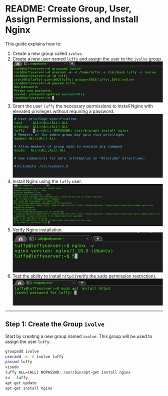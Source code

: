 
# README: Create Group, User, Assign Permissions, and Install Nginx

This guide explains how to:
1. Create a new group called `ivolve`.
2. Create a new user named `luffy` and assign the user to the `ivolve` group.
 ![Create Group and User](1.jpg)
3. Grant the user `luffy` the necessary permissions to install Nginx with elevated privileges without requiring a password.
    ![Grant Permissions](2.jpg)
4. Install Nginx using the `luffy` user.
    ![Install Nginx](3.jpg)
5. Verify Nginx installation.
    ![Verify Installation](4.JPG)
6. Test the ability to install `httpd` (verify the sudo permission restriction).
    ![Test Permissions](5.JPG)

---

## Step 1: Create the Group `ivolve`

Start by creating a new group named `ivolve`. This group will be used to assign the user `luffy`:

```bash
groupadd ivolve
useradd -m -G ivolve luffy
passwd luffy
visudo
luffy ALL=(ALL) NOPASSWD: /usr/bin/apt-get install nginx
su - luffy
apt-get update
apt-get install nginx
